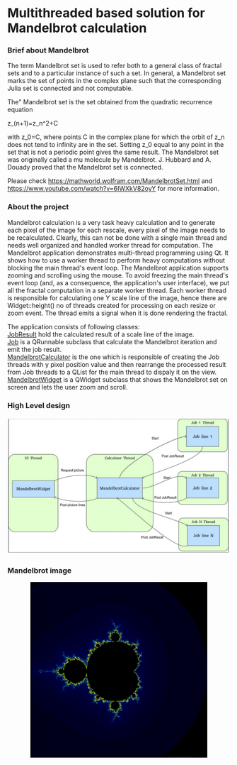 # Multithreaded based solution for Mandelbrot calculation 
<h3>Brief about Mandelbrot</h3>
The term Mandelbrot set is used to refer both to a general class of fractal sets and to a particular instance of such a set. In general, a Mandelbrot set marks the set of points in the complex plane such that the corresponding Julia set is connected and not computable.

The" Mandelbrot set is the set obtained from the quadratic recurrence equation

 z_(n+1)=z_n^2+C 	

with z_0=C, where points C in the complex plane for which the orbit of z_n does not tend to infinity are in the set. Setting z_0 equal to any point in the set that is not a periodic point gives the same result. The Mandelbrot set was originally called a mu molecule by Mandelbrot. J. Hubbard and A. Douady proved that the Mandelbrot set is connected.

Please check https://mathworld.wolfram.com/MandelbrotSet.html and https://www.youtube.com/watch?v=6IWXkV82oyY for more information.

<h3>About the project</h3>
Mandelbrot calculation is a very task heavy calculation and to generate each pixel of the image for each rescale, every pixel of the image needs to be recalculated. Clearly, this can not be done with a single main thread and needs well organized and handled worker thread for computation. 
The Mandelbrot application demonstrates multi-thread programming using Qt. It shows how to use a worker thread to perform heavy computations without blocking the main thread's event loop. The Mandelbrot application supports zooming and scrolling using the mouse. 
To avoid freezing the main thread's event loop (and, as a consequence, the application's user interface), we put all the fractal computation in a separate worker thread.  Each worker thread is responsible for calculating one Y scale line of the image, hence there are Widget::height() no of threads created for processing on each resize or zoom event. The thread emits a signal when it is done rendering the fractal.

The application consists of following classes: </br>
<ins>JobResult</ins> hold the calculated result of a scale line of the image. </br>
<ins>Job</ins> is a QRunnable subclass that calculate the Mandelbrot iteration and emit the job result. </br>
<ins>MandelbrotCalculator</ins> is the one which is responsible of creating the Job threads with y pixel position value and then rearrange the processed result from Job threads to a QList for the main thread to dispaly it on the view. </br>
<ins>MandelbrotWidget</ins> is a QWidget subclass that shows the Mandelbrot set on screen and lets the user zoom and scroll. </br>

<h3>High Level design</h3>
 <div align="center">
    <img src="https://github.com/noumanyosuf/Multithreaded_Based_Solution_Mandelbrot-/blob/main/architecture_design.PNG" width="800"</img> 
</div>

<h3>Mandelbrot image</h3>
 <div align="center">
    <img src="https://github.com/noumanyosuf/Multithreaded_Based_Solution_Mandelbrot-/blob/main/mandelbrot.gif" width="400"</img> 
</div>



